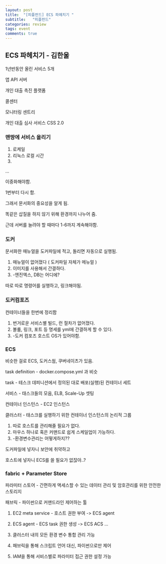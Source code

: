 ```yaml
---
layout: post
title:  "[피플펀드] ECS 파헤치기 "
subtitle:   "피플펀드"
categories: review
tags: event
comments: true
---
```


## ECS 파헤치기 - 김한울

1년반동안 올린 서비스 5개

앱 API 서버

개인 대출 촉진 플랫폼

콜센터

모니터링 센트리

개인 대출 심사 서비스 CSS 2.0

### 맨땅에 서비스 올리기

1. 로케일
2. 리눅스 로컬 시간
3. 

...

이중화해야함.

1번부터 다시 함.

그래서 문서화의 중요성을 알게 됨.

똑같은 삽질을 하지 않기 위해 환경까지 나누어 줌.

근데 서버를 늘려야 할 때마다 1-6까지 계속해야함. 

### 도커

문서화한 매뉴얼을 도커파일에 적고, 돌리면 자동으로 실행됨.

1. 매뉴얼이 없어졌다 ( 도커파일 자체가 메뉴얼 )
2. 이미지를 사용해서 간결하다.
3. -엔진엑스, DB는 어디에?

따로 따로 명령어를 실행하고, 링크해야됨.

### 도커컴포즈

컨테이너들을 한번에 정리함

1. 번거로운 서비스별 빌드, 런 절차가 없어졌다.
2. 볼륨, 링크, 포트 등 명세를 yml에 간결하게 할 수 있다.
3. -도커 컴포즈 호스트 OS가 있어야함.

### ECS

비슷한 걸로 ECS, 도커스웜, 쿠버네이츠가 있음.

task definition - docker.compose.yml 과 비슷

task - 테스크 데피니션에서 정의된 대로 배포(실행)된 컨테이너 세트

서비스 - 태스크들의 모음, ELB, Scale-Up 셋팅

컨테이너 인스턴스 - EC2 인스턴스

클러스터 - 태스크를 실행하기 위한 컨테이너 인스턴스의 논리적 그룹

1. 따로 호스트를 관리해줄 필요가 없다.
2. 마우스 하나로 혹은 커맨드로 쉽게 스케일업이 가능하다.
3. -환경변수관리는 어떻게하지??

도커파일에 넣자니 보안에 취약하고

호스트에 넣자니 ECS를 쓸 필요가 없잖아..?

### fabric + Parameter Store

파라미터 스토어 - 간편하게 액세스할 수 있는 데이터 관리 및 암호관리를 위한 안전한 스토리지

패브릭 - 파이썬으로 커맨드라인 제어하는 툴

1. EC2 meta service - 호스트 권한 부여 -> ECS agent
2. ECS agent - ECS task 권한 생성 -> ECS ACS
...

1. 클러스터 내의 모든 환경 변수 통합 관리 가능
2. 패브릭을 통해 스크립트 언어 대신, 파이썬으로만 제어
3. IAM을 통해 서비스별로 파라미터 접근 권한 설정 가능
